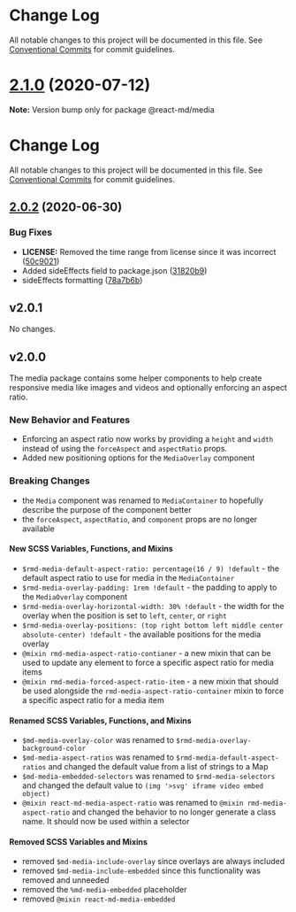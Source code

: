 # Change Log

All notable changes to this project will be documented in this file. See
[Conventional Commits](https://conventionalcommits.org) for commit guidelines.

# [2.1.0](https://github.com/mlaursen/react-md/compare/v2.0.4...v2.1.0) (2020-07-12)

**Note:** Version bump only for package @react-md/media

# Change Log

All notable changes to this project will be documented in this file. See
[Conventional Commits](https://conventionalcommits.org) for commit guidelines.

## [2.0.2](https://github.com/mlaursen/react-md/compare/v2.0.1...v2.0.2) (2020-06-30)

### Bug Fixes

- **LICENSE:** Removed the time range from license since it was incorrect
  ([50c9021](https://github.com/mlaursen/react-md/commit/50c9021cedc0d642758b9fd541bb6c93d2fe1786))
- Added sideEffects field to package.json
  ([31820b9](https://github.com/mlaursen/react-md/commit/31820b9b43705e5849664500a17b6849eb6dc2a9))
- sideEffects formatting
  ([78a7b6b](https://github.com/mlaursen/react-md/commit/78a7b6b0e40c7daefb749835670705f21bd21720))

## v2.0.1

No changes.

## v2.0.0

The media package contains some helper components to help create responsive
media like images and videos and optionally enforcing an aspect ratio.

### New Behavior and Features

- Enforcing an aspect ratio now works by providing a `height` and `width`
  instead of using the `forceAspect` and `aspectRatio` props.
- Added new positioning options for the `MediaOverlay` component

### Breaking Changes

- the `Media` component was renamed to `MediaContainer` to hopefully describe
  the purpose of the component better
- the `forceAspect`, `aspectRatio`, and `component` props are no longer
  available

#### New SCSS Variables, Functions, and Mixins

- `$rmd-media-default-aspect-ratio: percentage(16 / 9) !default` - the default
  aspect ratio to use for media in the `MediaContainer`
- `$rmd-media-overlay-padding: 1rem !default` - the padding to apply to the
  `MediaOverlay` component
- `$rmd-media-overlay-horizontal-width: 30% !default` - the width for the
  overlay when the position is set to `left`, `center`, or `right`
- `$rmd-media-overlay-positions: (top right bottom left middle center absolute-center) !default` -
  the available positions for the media overlay
- `@mixin rmd-media-aspect-ratio-contianer` - a new mixin that can be used to
  update any element to force a specific aspect ratio for media items
- `@mixin rmd-media-forced-aspect-ratio-item` - a new mixin that should be used
  alongside the `rmd-media-aspect-ratio-container` mixin to force a specific
  aspect ratio for a media item

#### Renamed SCSS Variables, Functions, and Mixins

- `$md-media-overlay-color` was renamed to `$rmd-media-overlay-background-color`
- `$md-media-aspect-ratios` was renamed to `$rmd-media-default-aspect-ratios`
  and changed the default value from a list of strings to a Map
- `$md-media-embedded-selectors` was renamed to `$rmd-media-selectors` and
  changed the default value to `(img '>svg' iframe video embed object)`
- `@mixin react-md-media-aspect-ratio` was renamed to
  `@mixin rmd-media-aspect-ratio` and changed the behavior to no longer generate
  a class name. It should now be used within a selector

#### Removed SCSS Variables and Mixins

- removed `$md-media-include-overlay` since overlays are always included
- removed `$md-media-include-embedded` since this functionality was removed and
  unneeded
- removed the `%md-media-embedded` placeholder
- removed `@mixin react-md-media-embedded`
